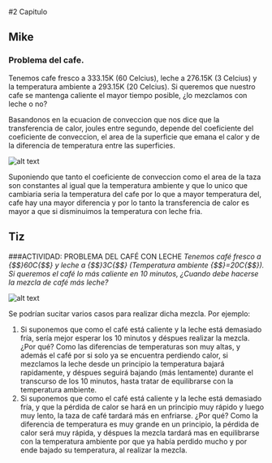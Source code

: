 #2 Capitulo
 
## Mike
 
### Problema del cafe.
 
Tenemos cafe fresco a 333.15K (60 Celcius), leche a 276.15K (3 Celcius) y la temperatura ambiente a 293.15K (20 Celcius).
Si queremos que nuestro cafe se mantenga caliente el mayor tiempo posible, ¿lo mezclamos con leche o no? 

Basandonos en la ecuacion de conveccion que nos dice que la transferencia de calor, joules entre segundo, depende del coeficiente del coeficiente de conveccion, el area de la superficie que emana el calor y de la diferencia de temperatura entre las superficies.

![alt text](https://cloud.githubusercontent.com/assets/16884665/12985909/9b41dc80-d0a9-11e5-8495-c966cd1c839a.png "Ecuacion de conveccion")

Suponiendo que tanto el coeficiente de conveccion como el area de la taza son constantes al igual que la temperatura ambiente y que lo unico que cambiaria seria la temperatura del cafe por lo que a mayor temperatura del, cafe hay una mayor diferencia y por lo tanto la transferencia de calor es mayor a que si disminuimos la temperatura con leche fria.

## Tiz
###ACTIVIDAD: PROBLEMA DEL CAFÉ CON LECHE
*Tenemos café fresco a {$$}60C{\$$} y leche a {$$}3C{\$$} (Temperatura ambiente {$$}=20C{\$$}). Si queremos el café lo más caliente
en 10 minutos, ¿Cuando debe hacerse la mezcla de café más leche?*

![alt text](http://www.cafeserra.net/bundles/cafeserra/noticias/2505989375cbdf05d1d9d3be00693e47ccdf1a9b.jpeg "café")
 
 Se podrían sucitar varios casos para realizar dicha mezcla. Por ejemplo:
 1. Si suponemos que como el café está caliente y la leche está demasiado fría, sería mejor esperar los 10 minutos y déspues 
 realizar la mezcla. 
 ¿Por qué?
 Como las diferencias de temperaturas son muy altas, y además el café por si solo ya se encuentra perdiendo calor, si mezclamos
 la leche desde un principio la temperatura bajará rapidamente, y déspues seguirá bajando (más lentamente) durante el transcurso
 de los 10 minutos, hasta tratar de equilibrarse con la temperatura ambiente.
 2. Si suponemos que como el café está caliente y la leche está demasiado fría, y que la pérdida de calor se hará en un principio
 muy rápido y luego muy lento, la taza de café tardará más en enfriarse. 
 ¿Por qué?
 Como la diferencia de temperatura es muy grande en un principio, la pérdida de calor será muy rápida, y déspues la mezcla
 tardará mas en equilibrarse con la temperatura ambiente por que ya había perdido mucho y por ende bajado su temperatura, al realizar
 la mezcla.
 

 

